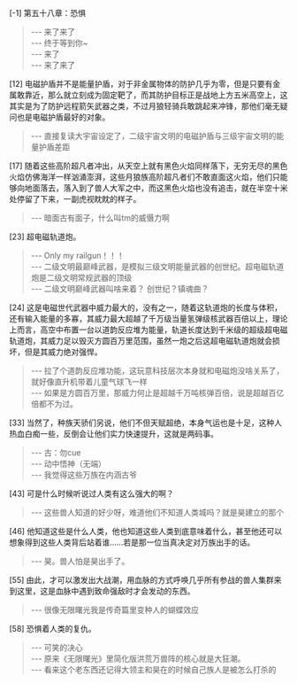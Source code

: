 
[-1] 第五十八章：恐惧
>--- 来了来了<br>
>--- 终于等到你~<br>
>--- 来了<br>
>--- 来了来了<br>

[12] 电磁护盾并不是能量护盾，对于非金属物体的防护几乎为零，但是只要有金属敢靠近，那么就立刻成为固定靶了，而其防护目标正是战地上方五米高空上，这其实是为了防护远程箭矢武器之类，不过月狼轻骑兵敢跳起来冲锋，那他们毫无疑问也是电磁护盾最好的对象。
>--- 直接复读大宇宙设定了，二级宇宙文明的电磁护盾与三级宇宙文明的能量护盾差距<br>

[17] 随着这些高阶超凡者冲出，从天空上就有黑色火焰同样落下，无穷无尽的黑色火焰仿佛海洋一样汹涌澎湃，这些月狼族高阶超凡者们不敢直面这火焰，他们只能够向地面落去，落入到了兽人大军之中，而这黑色火焰也没有追击，就在半空十米处停留了下来，一副虎视眈眈的样子。
>--- 暗面古有面子，什么叫tm的威慑力啊<br>

[23] 超电磁轨道炮。
>--- Only my railgun！！！<br>
>--- 二级文明最巅峰武器，是模拟三级文明能量武器的创世纪。超电磁轨道炮是二级文明常规武器的顶级<br>
>--- 二级文明巅峰武器叫啥来着？
创世纪？镇魂曲？<br>

[24] 这是电磁世代武器中威力最大的，没有之一，随着这轨道炮的长度与体积，还有输入能量的多寡，其威力最大超越了千万级当量氢弹级核武器百倍以上，理论上而言，高空中布置一台以道韵反应堆为能量，轨道长度达到千米级的超级超电磁轨道炮，其威力足以毁灭方圆百万里范围，虽然一炮之后这超电磁轨道炮就会损坏，但是其威力绝对强悍。
>--- 拉了个道韵反应堆功能，这玩意科技层次本身就和电磁炮没啥关系了，就好像直升机带着儿童气球飞一样<br>
>--- 如果是方圆百万里，那威力何止是超越千万吨核弹百倍，说是超越百亿倍都不为过。<br>

[33] 当然了，种族天骄们另说，他们不但天赋超绝，本身气运也是十足，这种人热血白痴一些，反倒会让他们实力快速提升，这就是两码事。
>--- 古：勿cue<br>
>--- 动中悟神（无端）<br>
>--- 我觉得这些万族在内涵古爷<br>

[43] 可是什么时候听说过人类有这么强大的啊？
>--- 这些兽人知道的好少呀，难道他们不知道人类城吗？就是昊建立的那个<br>

[46] 他知道这些是什么人类，他也知道这些人类到底意味着什么，甚至他还可以想象得到这些人类背后站着谁……若是那一位当真决定对万族出手的话。
>--- 昊。兽人怕是昊出手了。<br>

[55] 由此，才可以激发出大战潮，用血脉的方式呼唤几乎所有参战的兽人集群来到这里，这是血脉中遇到致命强敌时才会发动的东西。
>--- 很像无限曙光我是传奇篇里变种人的蝴蝶效应<br>

[58] 恐惧着人类的复仇。
>--- 可笑的决心<br>
>--- 原来《无限曙光》里简化版洪荒万兽阵的核心就是大狂潮。<br>
>--- 看来这个老东西还记得大领主和昊在的时候自己族人是被怎么打杀的<br>
